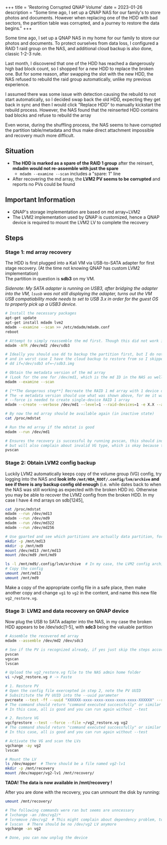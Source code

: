 +++
title = 'Restoring Corrupted QNAP Volume'
date = 2023-01-26
description = "Some time ago, I set up a QNAP NAS for our family's to store photos and documents. However when replacing one of the HDD with bad sectors, the partition table was corrupted, and a journey to restore the data begins."
+++

Some time ago, I set up a QNAP NAS in my home for our family to store our photos and documents. To protect ourselves from data loss, I configured a RAID 1 raid group on the NAS, and additional cloud backup is also done, classic 1-2-3 rule.

Last month, I discovered that one of the HDD has reached a dangerously high bad block count, so I shopped for a new HDD to replace the broken one. But for some reason, after swapping the slot with the new HDD, the NAS refused to rebuild the raid group automatically, unlike my previous experience.

I assumed there was some issue with detection causing the rebuild to not start automatically, so I decided swap back the old HDD, expecting they get back in sync and then I would click "Replace HDD" to manually kickstart the rebuild process. However, the NAS found that the reinserted HDD contains bad blocks and refuse to rebuild the array

Even worse, during the shuffling process, the NAS seems to have corrupted the partition table/metadata and thus make direct attachment impossible and recovery much more difficult.

## Situation
- **The HDD is marked as a spare of the RAID 1 group** after the reinsert, **mdadm would not re-assemble with just the spare**
	- `mdadm --examine --scan` includes a "spare: 1" line
- After recovering the md array, the **LVM2 PV seems to be corrupted** and reports no PVs could be found

## Important Information
- QNAP's storage implementation are based on md array+LVM2
- The LVM2 implementation used by QNAP is customized, hence a QNAP device is required to mount the LVM2 LV to complete the recovery

## Steps
### Stage 1: md array recovery
The HDD is first plugged into a Kali VM via USB-to-SATA adapter for first stage recovery. (At the time not knowing QNAP has custom LVM2 implementation)\
The partition in question is **sdb3** on my VM.

_Sidenote: My SATA adapter is running on USB3, after bridging the adapter into the VM, `lsusb` was not still displaying the adapter, turns out the VM USB compatiability mode needs to set to USB 3.x in order for the guest OS to properly pick up a USB3 device._
```sh
# Install the necessary packages
apt-get update
apt-get install mdadm lvm2
mdadm --examine --scan >> /etc/mdadm/mdadm.conf
reboot

# Attempt to simply reassemble the md first. Though this did not work in my case due to the "spare" status of the HDD
mdadm -AfR /dev/md2 /dev/sdb3

# Ideally you should use dd to backup the partition first, but I do not have any storage large enough to hold a dd image,
# and in worst case I have the cloud backup to restore from so I skipped this step
# dd if=/dev/sdb3 of=~/sdb3.img

# Obtain the metadata version of the md array
# (Look for the one for /dev/md1, which is the md ID in the NAS as well)
mdadm --examine --scan

# [**The dangerous step**] Recreate the RAID 1 md array with 1 device only
# The -e metadata version should use what was shown above, for me it was 1.0
# --force is needed to create single-device RAID 1 array
mdadm --create --verbose /dev/md1 --level=1 --raid-devices=1 -e X.X --assume-clean --force /dev/sdXN  # sdb3 in our case

# By now the md array should be available again (in inactive state)
cat /proc/mdstat

# Run the md array if the mdstat is good
mdadm --run /dev/md1

# Ensures the recovery is successful by running pvscan, this should indicate presence of a PV,
# but will also complain about invalid VG type, which is okay because the VG format is QNAP proprietary
pvscan
```

### Stage 2: Obtain LVM2 config backup
Luckily LVM2 automatically keeps copy of the volume group (VG) config, try logging into the NAS and **look info `/mnt/HDA_ROOT/.config/lvm/archive` and see if there is any backup config old enough** (i.e. while dates back to when the NAS was still working as expected with the broken HDD in).
Otherwise you may be able to recover the LVM2 config from the broken HDD. In my case I have 4 md arrays on sdb[1245], 
```sh
cat /proc/mdstat
mdadm --run /dev/md13
mdadm --run /dev/md9
mdadm --run /dev/md322
mdadm --run /dev/md256

# Use gparted and see which partitions are actually data partition, for me 322 and 256 are swap partitions
mkdir -p /mnt/md13
mkdir -p /mnt/md9
mount /dev/md13 /mnt/md13
mount /dev/md9 /mnt/md9

ls -l /mnt/md9/.config/lvm/archive  # In my case, the LVM2 config archive is here
# Copy the config
umount /mnt/md13
umount /mnt/md9
```

Make a copy of the appropriate config file in a safe place, then make another copy and change `vg1` to `vg2`  in the content, and name this new file `vg2_restore.vg`.

### Stage 3: LVM2 and data recovery on QNAP device
Now plug the USB to SATA adapter into the NAS, in my case the broken HDD appears to be /dev/sdc[1-5], with **sdc3** being the valuable partition
```sh
# Assemble the recovered md array
mdadm --assemble /dev/md2 /dev/sdc3

# See if the PV is recognized already, if yes just skip the steps accordingly, otherwise proceed step by step
pvscan
vgscan
lvscan

# Upload the vg2_restore.vg file to the NAS admin home folder
vi ~/vg2_restore.vg # -> Paste

# 1. Restore PV
# Open the config file exercepted in step 2, note the PV UUID
# Subsititute the PV UUID into the --uuid parameter
pvcreate --test -ff --uuid "XXXXXX-xxxx-xxxx-xxxx-xxxx-xxxx-XXXXXX" --restorefile ~/vg2_restore.vg /dev/md2
# The command should return "command executed successfully" or similar
# In this case, all is good and you can run again without --test

# 2. Restore VG
vgcfgrestore --test --force --file ~/vg2_restore.vg vg2
# The command should return "command executed successfully" or similar
# In this case, all is good and you can run again without --test

# Activate the VG and scan the LVs
vgchange -ay vg2
lvscan

# Mount the LV
ls /dev/mapper  # There should be a file named vg2-lv1
mkdir -p /mnt/recovery
mount /dev/mapper/vg2-lv1 /mnt/recovery/

```

**TADA! The data is now available in /mnt/recovery !**

After you are done with the recovery, you can unmount the disk by running:
```sh
umount /mnt/recovery/

# The following commands were ran but seems are unncessary
# lvchange -an /dev/vg2/*
# lvremove /dev/vg2  # This might complain about dependency problem, to be safe, answer No and run this command multiple times until all LVs are down
# lvscan  # There should be no /dev/vg2 LV anymore
vgchange -an vg2

# Done, you can now unplug the device
```
